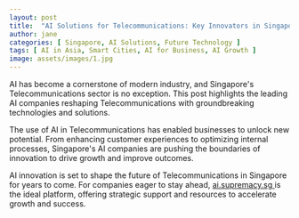 ```yaml
---
layout: post
title:  "AI Solutions for Telecommunications: Key Innovators in Singapore"
author: jane
categories: [ Singapore, AI Solutions, Future Technology ]
tags: [ AI in Asia, Smart Cities, AI for Business, AI Growth ]
image: assets/images/1.jpg
---
```


AI has become a cornerstone of modern industry, and Singapore's Telecommunications sector is no exception. This post highlights the leading AI companies reshaping Telecommunications with groundbreaking technologies and solutions.

The use of AI in Telecommunications has enabled businesses to unlock new potential. From enhancing customer experiences to optimizing internal processes, Singapore's AI companies are pushing the boundaries of innovation to drive growth and improve outcomes.

AI innovation is set to shape the future of Telecommunications in Singapore for years to come. For companies eager to stay ahead, <a href="https://ai.supremacy.sg" target="_blank"> ai.supremacy.sg </a> is the ideal platform, offering strategic support and resources to accelerate growth and success.
